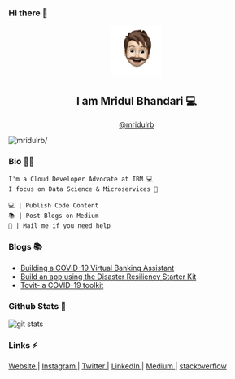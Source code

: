 ### Hi there 👋

<!--
**mridulrb/mridulrb** is a ✨ _special_ ✨ repository because its `README.md` (this file) appears on your GitHub profile.

Here are some ideas to get you started:

- 🔭 I’m currently working on ...
- 🌱 I’m currently learning ...
- 👯 I’m looking to collaborate on ...
- 🤔 I’m looking for help with ...
- 💬 Ask me about ...
- 📫 How to reach me: ...
- 😄 Pronouns: ...
- ⚡ Fun fact: ...
-->

<p align="center">
  <img src="https://raw.githubusercontent.com/mridulrb/mridulrb/master/logo%20-%20400.png" width="100px" height="100px" />
</p>

<h2 align="center"> I am Mridul Bhandari 💻 </h2>
<p align="center"><a href="https://www.medium.com/mridulrb">@mridulrb</a></p>

<p align="left"> <img src=https://komarev.com/ghpvc/?username=mridulrb alt=mridulrb/> </p>

### Bio 👨‍🦱
```
I'm a Cloud Developer Advocate at IBM 💻 
I focus on Data Science & Microservices 🌈

💻 | Publish Code Content
📚 | Post Blogs on Medium
💬 | Mail me if you need help
```

### Blogs 📚
- [Building a COVID-19 Virtual Banking Assistant](https://medium.com/ibm-watson/building-a-covid-19-virtual-banking-assistant-cb4252dc1bcc)
- [Build an app using the Disaster Resiliency Starter Kit](https://medium.com/callforcode/on-july-14th-2020-cloud-developer-advocate-mridul-bhandari-from-ibm-developer-and-senior-2a8d2f67c1de)
- [Tovit- a COVID-19 toolkit](https://medium.com/ibm-watson/tovit-a-covid-19-toolkit-aed5c2fc68d1)

### Github Stats 💯
<img src="https://github-readme-stats.vercel.app/api/?username=mridulrb" alt="git stats">

### Links ⚡
<a href="https://mridulbhandari.com" target="_blank"> Website </a> | <a href="https://www.instagram.com/mridulrb"> Instagram </a> | <a href="https://www.twitter.com/mridulrb"> Twitter </a> | <a href="https://www.linkedin.com/in/mridul-bhandari"> LinkedIn </a> | <a href="https://www.medium.com/@mridulrb"> Medium </a> | <a href="https://stackoverflow.com/story/mridulrb"> stackoverflow </a>

